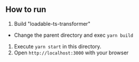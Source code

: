 ## How to run

1. Build "loadable-ts-transformer"
 - Change the parent directory and exec `yarn build`
1. Execute `yarn start` in this directory.
1. Open `http://localhost:3000` with your browser
